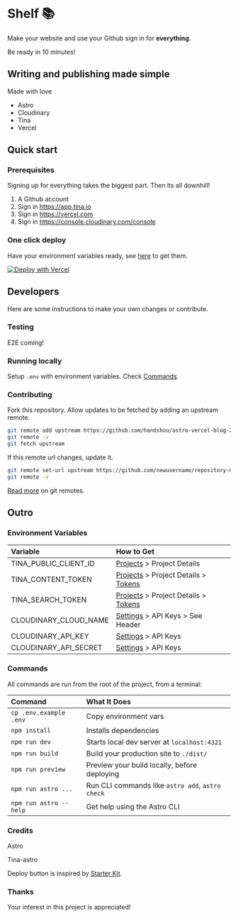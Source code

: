 # Shelf 📚

Make your website and use your Github sign in for **everything**. 

Be ready in 10 minutes! 

## Writing and publishing made simple

Made with love

- Astro 
- Cloudinary 
- Tina 
- Vercel 

## Quick start

### Prerequisites

Signing up for everything takes the biggest part. Then its all downhill!

1. A Github account
1. Sign in https://app.tina.io
1. Sign in https://vercel.com
1. Sign in https://console.cloudinary.com/console

### One click deploy

Have your environment variables ready, see [here](#environment-variables) to get them.

[![Deploy with Vercel](https://vercel.com/button)](https://vercel.com/new/clone?repository-url=https%3A%2F%2Fgithub.com%2Fhandshou%2Fastro-vercel&env=TINA_PUBLIC_CLIENT_ID,TINA_CONTENT_TOKEN,TINA_SEARCH_TOKEN)

## Developers

Here are some instructions to make your own changes or contribute.

### Testing

E2E coming!

### Running locally

Setup `.env` with environment variables. Check [Commands](#commands).

### Contributing

Fork this repository. Allow updates to be fetched by adding an upstream remote.

```bash
git remote add upstream https://github.com/handshou/astro-vercel-blog-2.git
git remote -v
git fetch upstream
```

If this remote url changes, update it.

```bash
git remote set-url upstream https://github.com/newusername/repository-name.git
git remote -v
```

[Read more](https://git-scm.com/book/en/v2/Git-Basics-Working-with-Remotes) on git remotes.

## Outro

### Environment Variables

| Variable               | How to Get                                   |
| :--------------------- | :------------------------------------------- |
| TINA_PUBLIC_CLIENT_ID  | [Projects](https://app.tina.io/projects) > Project Details |
| TINA_CONTENT_TOKEN     | [Projects](https://app.tina.io/projects) > Project Details > [Tokens](https://app.tina.io/projects/$TINA_PUBLIC_CLIENT_ID/tokens) |
| TINA_SEARCH_TOKEN      | [Projects](https://app.tina.io/projects) > Project Details > [Tokens](https://app.tina.io/projects/$TINA_PUBLIC_CLIENT_ID/tokens) |
| CLOUDINARY_CLOUD_NAME  | [Settings](https://console.cloudinary.com/settings) > API Keys > See Header |
| CLOUDINARY_API_KEY     | [Settings](https://console.cloudinary.com/settings) > API Keys |
| CLOUDINARY_API_SECRET  | [Settings](https://console.cloudinary.com/settings) > API Keys |

### Commands

All commands are run from the root of the project, from a terminal:

| Command                | What It Does                                     |
| :--------------------- | :----------------------------------------------- |
| `cp .env.example .env` | Copy environment vars                            |
| `npm install`          | Installs dependencies                            |
| `npm run dev`          | Starts local dev server at `localhost:4321`      |
| `npm run build`        | Build your production site to `./dist/`          |
| `npm run preview`      | Preview your build locally, before deploying     |
| `npm run astro ...`    | Run CLI commands like `astro add`, `astro check` |
| `npm run astro --help` | Get help using the Astro CLI                     |

### Credits

Astro

Tina-astro

Deploy button is inspired by [Starter Kit](https://github.com/opengovsg/starter-kit).

### Thanks

Your interest in this project is appreciated!

